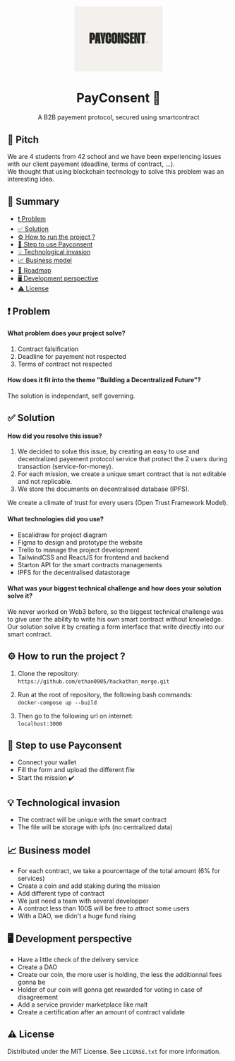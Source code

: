 <div align="center">

  <img src="readme/payconsent.png" alt="logo" width="200" height="auto" />
  <h1>PayConsent 🤝</h1>
  <p>A B2B payement protocol, secured using smartcontract</p>

</div>

## 🤏 Pitch
We are 4 students from 42 school and we have been experiencing issues with our client payement (deadline, terms of contract, ...).  
We thought that using blockchain technology to solve this problem was an interesting idea.  
 
## 📔 Summary

 - [❗ Problem](#-problem)
 - [✅ Solution](#-solution)
 - [⚙️ How to run the project ?](#%EF%B8%8F-how-to-run-the-project-)
 - [🦶 Step to use Payconsent](%-step-to-use-payconsent)
 - [💡 Technological invasion](%-technological-invasion)
 - [📈 Business model](#-business-model)
 - [🧭 Roadmap](#-roadmap)
 - [🖥️ Development perspective](#%EF%B8%8F-development-perspective)
 - [⚠️ License](#%EF%B8%8F-license)
  
## ❗ Problem
#### What problem does your project solve? 
1. Contract falsification  
2. Deadline for payement not respected  
3. Terms of contract not respected  
  
#### How does it fit into the theme "Building a Decentralized Future"?  
The solution is independant, self governing.  
    
## ✅ Solution
#### How did you resolve this issue?  
1. We decided to solve this issue, by creating an easy to use and decentralized payement protocol service that protect the 2 users during transaction (service-for-money).  
2. For each mission, we create a unique smart contract that is not editable and not replicable.  
3. We store the documents on decentralised database (IPFS).
  
We create a climate of trust for every users (Open Trust Framework Model).  
  
#### What technologies did you use?
- Escalidraw for project diagram  
- Figma to design and prototype the website  
- Trello to manage the project development  
- TailwindCSS and ReactJS for frontend and backend  
- Starton API for the smart contracts managements
- IPFS for the decentralised datastorage  
  
#### What was your biggest technical challenge and how does your solution solve it?
We never worked on Web3 before, so the biggest technical challenge was to give user the ability to write his own smart contract without knowledge.  
Our solution solve it by creating a form interface that write directly into our smart contract.  

## ⚙️ How to run the project ? 
  
1. Clone the repository:  
`https://github.com/ethan0905/hackathon_merge.git`  
  
2. Run at the root of repository, the following bash commands:  
`docker-compose up --build`
  
3. Then go to the following url on internet:  
`localhost:3000`

## 🦶 Step to use Payconsent

- Connect your wallet
- Fill the form and upload the different file
- Start the mission ✔️

## 💡 Technological invasion

- The contract will be unique with the smart contract
- The file will be storage with ipfs (no centralized data)

## 📈 Business model

- For each contract, we take a pourcentage of the total amount (6% for services)
- Create a coin and add staking during the mission
- Add different type of contract
- We just need a team with several developper
- A contract less than 100$ will be free to attract some users
- With a DAO, we didn't a huge fund rising 

## 🖥️ Development perspective

- Have a little check of the delivery service
- Create a DAO
- Create our coin, the more user is holding, the less the additionnal fees gonna be
- Holder of our coin will gonna get rewarded for voting in case of disagreement
- Add a service provider marketplace like malt
- Create a certification after an amount of contract validate

## ⚠️ License
Distributed under the MIT License. See `LICENSE.txt` for more information.  
